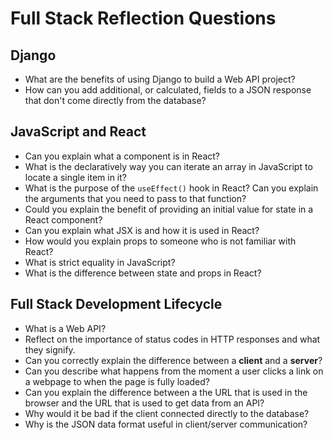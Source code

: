 # Full Stack Reflection Questions

## Django

- What are the benefits of using Django to build a Web API project?
- How can you add additional, or calculated, fields to a JSON response that don't come directly from the database?

## JavaScript and React

- Can you explain what a component is in React?
- What is the declaratively way you can iterate an array in JavaScript to locate a single item in it?
- What is the purpose of the `useEffect()` hook in React? Can you explain the arguments that you need to pass to that function?
- Could you explain the benefit of providing an initial value for state in a React component?
- Can you explain what JSX is and how it is used in React?
- How would you explain props to someone who is not familiar with React?
- What is strict equality in JavaScript?
- What is the difference between state and props in React?

## Full Stack Development Lifecycle

- What is a Web API?
- Reflect on the importance of status codes in HTTP responses and what they signify.
- Can you correctly explain the difference between a **client** and a **server**?
- Can you describe what happens from the moment a user clicks a link on a webpage to when the page is fully loaded?
- Can you explain the difference between a the URL that is used in the browser and the URL that is used to get data from an API?
- Why would it be bad if the client connected directly to the database?
- Why is the JSON data format useful in client/server communication?
